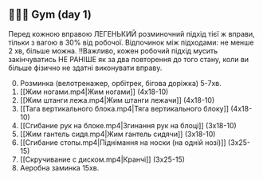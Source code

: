 ## 🏋🏼‍♂️ Gym (day 1)

Перед кожною вправою ЛЕГЕНЬКИЙ розминочний підхід тієї ж вправи, тільки з вагою в 30% від робочої.
Відпочинок між підходами: не менше 2 хв, більше можна.
‼️Важливо, кожен робочий підхід мусить закінчуватись НЕ РАНІШЕ як за два повторення до того стану, коли ви більше фізично не здатні виконувати вправу.

0. Розминка (велотренажер, орбітрек, бігова доріжка) 5-7хв.
1. [[Жим ногами.mp4|Жим ногами]] (4х18-10)
2. [[Жим штанги лежа.mp4|Жим штанги лежачи]] (4х18-10)
3. [[Тага вертикального блока.mp4|Тяга вертикального блоку]] (4х18-10)
4. [[Сгибание рук на блоке.mp4|Згинання рук на блоці]] (3х18-10)
5. [[Жим гантель сидя.mp4|Жим гантель сидячи]] (3х18-10)
6. [[Сгибание стопы.mp4|Піднімання на носки (на одній нозі)]] (3х25-15)
7. [[Скручивание с диском.mp4|Кранчі]] (3х25-15)
8. Аеробна заминка 15хв.
  
